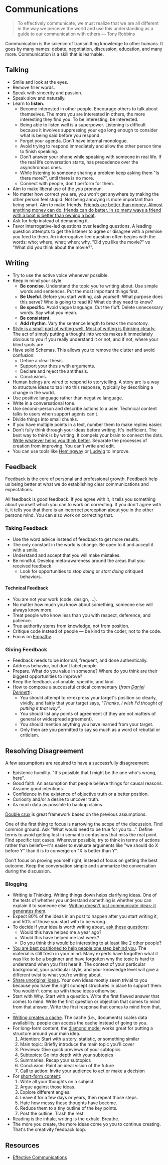# Communications

> To effectively communicate, we must realize that we are all different in the way we perceive the world and use this understanding as a guide to our communication with others — Tony Robbins

Communication is the science of transmitting knowledge to other humans. It goes by many names: debate, negotiation, discussion, education, and many more. Communication is a skill that is learnable.

## Talking

- Smile and look at the eyes.
- Remove filler words.
- Speak with sincerity and passion.
- Speak slow and naturally.
- Learn to **listen**.
  - Become interested in other people. Encourage others to talk about themselves. The more you are interested in others, the more interesting they find you. To be interesting, be interested.
  - Being able to listen well is a superpower. Listening is difficult because it involves suppressing your ego long enough to consider what is being said before you respond.
  - Forget your agenda. Don't have internal monologue.
  - Avoid trying to respond immediately and allow the other person time to finish speaking.
  - Don't answer your phone while speaking with someone in real life. If the real life conversation starts, has precedence over the asynchronous ones.
  - While listening to someone sharing a problem keep asking them "Is there more?", until there is no more.
  - Connect with people, don't perform for them.
- Aim to make liberal use of the _you_ pronoun.
- No matter how correct you are, you won't get anywhere by making the other person feel stupid. Not being annoying is more important than being smart. Aim to make friends. [Friends are better than money. Almost anything money can do, friends can do better. In so many ways a friend with a boat is better than owning a boat](https://kk.org/thetechnium/68-bits-of-unsolicited-advice/).
- Ask for help instead of demanding it.
- Favor interrogative-led questions over leading questions. A leading question attempts to get the listener to agree or disagree with a premise you feed to them. An interrogative-led question often begins with the words: who; where; what; when; why. "Did you like the movie?" vs "What did you think about the movie?".

## Writing

- Try to use the active voice whenever possible.
- Keep in mind your style:
  - **Be concise**. Understand the topic you're writing about. Use simple words and sentences. Put the most important things first.
  - **Be Useful**. Before you start writing, ask yourself: What purpose does this serve? Who is going to read it? What do they need to know?
  - **Be specific**. Avoid vague language. Cut the fluff. Delete unnecessary words. Say what you mean.
  - **Be consistent**.
  - **Add rhythm**. Vary the sentence length to break the monotony.
- [Style is a small part of writing well. Most of writing is thinking clearly.](https://www.julian.com/guide/write/intro) The act of simply putting a thought into words makes it immediately obvious to you if you really understand it or not, and if not, where your blind spots are.
- Have solid Schemas. This allows you to remove the clutter and avoid confusion:
  - Define a clear thesis.
  - Support your thesis with arguments.
  - Declare and reject the antithesis.
  - Conclusions.
- Human beings are wired to respond to storytelling. A story arc is a way to structure ideas to tap into this response, typically by describing a change in the world.
- Use positive language rather than negative language.
- Write in a conversational tone.
- Use second-person and describe actions to a user. Technical content talks to users when support agents can't.
- Divide things into small chunks.
- If you have multiple points in a text, number them to make replies easier.
- Don't fully think through your ideas before writing. It's inefficient. The best way to think is by writing. It compels your brain to connect the dots. [Write whatever helps you think better](https://twitter.com/eugeneyan/status/1256828197410201601). Separate the processes of creation from improving. You can't write and edit.
- You can use tools like [Hemingway](http://www.hemingwayapp.com/) or [Ludwig](https://ludwig.guru/) to improve.

## Feedback

Feedback is the core of personal and professional growth. Feedback help us being better at what we do establishing clear communications and expectations.

All feedback is good feedback. If you agree with it, it tells you something about yourself which you can to work on correcting. If you don't agree with it, it tells you that there is an incorrect perception about you in the other persons mind. You can also work on correcting that.

### Taking Feedback

- Use the word advice instead of feedback to get more results.
- The only constant in the world is change. Be open to it and accept it with a smile.
- Understand and accept that you will make mistakes.
- Be mindful. Develop meta-awareness around the areas that you received feedback.
  - Look for opportunities to _stop doing_ or _start doing_ critiqued behaviors.

#### Technical Feedback

- You are not your work \(code, design, ...\).
- No matter how much you know about something, someone else will always know more.
- Treat people who know less than you with respect, deference, and patience.
- True authority stems from knowledge, not from position.
- Critique code instead of people — be kind to the coder, not to the code.
- Focus on [Empathy](http://bravenewgeek.com/engineering-empathy/).

### Giving Feedback

- Feedback needs to be informal, frequent, and done authentically.
- Address behavior, but don't label people.
- Prepare. What do you value in someone? Where do you think are their biggest opportunities to improve?
- Keep the feedback actionable, specific, and kind.
- How to compose a successful critical commentary \(_from_ [_Daniel Dennett_](https://en.wikipedia.org/wiki/Daniel_Dennett)\):
  - You should attempt to re-express your target's position so clearly, vividly, and fairly that your target says, _"Thanks, I wish I'd thought of putting it that way"_.
  - You should list any points of agreement \(if they are not matters of general or widespread agreement\).
  - You should mention anything you have learned from your target.
  - Only then are you permitted to say so much as a word of rebuttal or criticism.

## Resolving Disagreement

A few assumptions are required to have a successfully disagreement:

- Epistemic humility. "It's possible that I might be the one who's wrong, here".
- Good faith. An assumption that people believe things for causal reasons. Assume good intentions.
- Confidence in the existence of objective truth or a better position.
- Curiosity and/or a desire to uncover truth.
- As much data as possible to backup claims.

[Double crux]((https://www.lesswrong.com/posts/exa5kmvopeRyfJgCy/double-crux-a-strategy-for-resolving-disagreement)) is great framework based on the previous assumptions.

One of the first thing to focus is narrowing the scope of the discussion. Find common ground. Ask "What would need to be true for you to...". Define terms to avoid getting lost in semantic confusions that miss the real point. Find specific test cases. Wherever possible, try to think in terms of actions rather than beliefs—it's easier to evaluate arguments like "we should do X before Y" than it is to converge on "X is better than Y".

Don't focus on proving yourself right, instead of focus on getting the best outcome.
Keep the conversation simple and summarize the conversation during the discussion.

### Blogging

- Writing is Thinking. Writing things down helps clarifying ideas. One of the tests of whether you understand something is whether you can explain it to someone else. [Writing doesn't just communicate ideas; it generates them](http://www.paulgraham.com/writing44.html).
- Expect 80% of the ideas in an post to happen after you start writing it, and 50% of those you start with to be wrong.
- To decide if your idea is worth writing about, [ask these questions](https://jvns.ca/blog/2016/05/22/how-do-you-write-blog-posts/):
  - Would this have helped me a year ago?
  - Would this have helped me last week?
  - Do you think this would be interesting to at least like 2 other people?
- [You are best positioned to help people one step behind you](https://medium.com/@racheltho/why-you-yes-you-should-blog-7d2544ac1045). The material is still fresh in your mind. Many experts have forgotten what it was like to be a beginner and have forgotten why the topic is hard to understand when you first hear it. The context of your particular background, your particular style, and your knowledge level will give a different twist to what you're writing about.
- [Share unoriginal ideas](https://guzey.com/personal/why-have-a-blog/). Your own ideas mostly seem trivial to you because you have the right concept structures in place to support them. You wouldn't come up with these ideas otherwise.
- Start with Why. Start with a question. Write the first flawed answer that comes to mind. Write the first question or objection that comes to mind from that answer. Write the first response that comes to mind from that, ...
- [Writing creates a cache](https://twitter.com/eugeneyan/status/1256828203840073728). The cache (i.e., documents) scales data availability. people can access the cache instead of going to you.
- For long-form content, the [diamond model](https://dropbox.design/article/mental-models-for-designers) works great for putting a structure around your main idea.
  1. Attention: Start with a story, statistic, or something similar
  1. Main topic: Briefly introduce the main topic you'll cover
  1. Previews: Give quick previews of your subtopics
  1. Subtopics: Go into depth with your subtopics
  1. Summaries: Recap your subtopics
  1. Conclusion: Paint an ideal vision of the future
  1. Call to action: Invite your audience to act or make a decision
- For [short-form content](https://sivers.org/7):
  1. Write all your thoughts on a subject.
  1. Argue against those ideas.
  1. Explore different angles.
  1. Leave it for a few days or years, then repeat those steps.
  1. Hate how messy these thoughts have become.
  1. Reduce them to a tiny outline of the key points.
  1. Post the outline. Trash the rest.
- Reading is the inhale, writing is the exhale. Breathe.
- The more you create, the more ideas come yo you to continue creating. That's the creativity feedback loop.

## Resources

- [Effective Communications](https://gist.github.com/flopezluis/8b79555b1337e139a9f1d276a42e0019)
